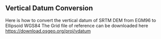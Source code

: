 ## Vertical Datum Conversion

Here is how to convert the vertical datum of SRTM DEM from EGM96 to Ellipsoid WGS84
The Grid file of reference can be downloaded here https://download.osgeo.org/proj/vdatum
